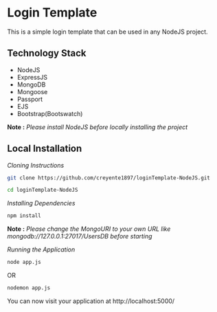 # Login Template
This is a simple login template that can be used in any NodeJS project.

## Technology Stack

- NodeJS
- ExpressJS
- MongoDB
- Mongoose
- Passport
- EJS
- Bootstrap(Bootswatch)

**Note :** *Please install NodeJS before locally installing the project*

## Local Installation

*Cloning Instructions*

```sh
git clone https://github.com/creyente1897/loginTemplate-NodeJS.git

cd loginTemplate-NodeJS
```

*Installing Dependencies*

```sh
npm install
```
**Note :** *Please change the MongoURI to your own URL like mongodb://127.0.0.1:27017/UsersDB before starting*

*Running the Application*

```sh
node app.js
```
OR
```sh
nodemon app.js
```

You can now visit your application at http://localhost:5000/
